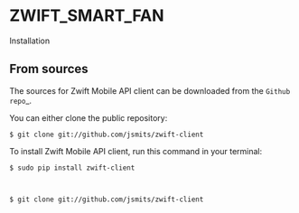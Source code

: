 # ZWIFT_SMART_FAN



Installation


From sources
------------

The sources for Zwift Mobile API client can be downloaded from the `Github repo`_.

You can either clone the public repository:



    $ git clone git://github.com/jsmits/zwift-client
    
   

To install Zwift Mobile API client, run this command in your terminal:

    $ sudo pip install zwift-client



    $ git clone git://github.com/jsmits/zwift-client


